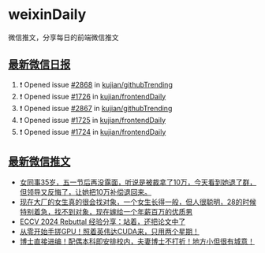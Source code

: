 # weixinDaily
微信推文，分享每日的前端微信推文

## [最新微信日报](https://github.com/kujian/weixinDaily/issues)

<!--START_SECTION:activity-->
1. ❗ Opened issue [#2868](https://github.com/kujian/githubTrending/issues/2868) in [kujian/githubTrending](https://github.com/kujian/githubTrending)
2. ❗ Opened issue [#1726](https://github.com/kujian/frontendDaily/issues/1726) in [kujian/frontendDaily](https://github.com/kujian/frontendDaily)
3. ❗ Opened issue [#2867](https://github.com/kujian/githubTrending/issues/2867) in [kujian/githubTrending](https://github.com/kujian/githubTrending)
4. ❗ Opened issue [#1725](https://github.com/kujian/frontendDaily/issues/1725) in [kujian/frontendDaily](https://github.com/kujian/frontendDaily)
5. ❗ Opened issue [#1724](https://github.com/kujian/frontendDaily/issues/1724) in [kujian/frontendDaily](https://github.com/kujian/frontendDaily)
<!--END_SECTION:activity-->


## [最新微信推文](https://weixin.qdkfweb.cn/)

<!-- BLOG-POST-LIST:START -->
- [女同事35岁，五一节后再没露面，听说是被裁拿了10万，今天看到她退了群，但领导又反悔了，让她把10万补偿退回来。](https://weixin.qdkfweb.cn/45061.html)
- [现在大厂的女生真的很会找对象，一个女生长得一般，但人很聪明，28的时候特别着急，找不到对象，现在嫁给一个年薪百万的优质男](https://weixin.qdkfweb.cn/45062.html)
- [ECCV 2024 Rebuttal 经验分享：站着，还把论文中了](https://weixin.qdkfweb.cn/45096.html)
- [从零开始手搓GPU！照着英伟达CUDA来，只用两个星期！](https://weixin.qdkfweb.cn/45097.html)
- [博士直接进编！配偶本科即安排校内，夫妻博士不打折！地方小但很有城意！](https://weixin.qdkfweb.cn/45095.html)
<!-- BLOG-POST-LIST:END -->